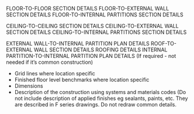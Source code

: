 FLOOR-TO-FLOOR SECTION DETAILS
FLOOR-TO-EXTERNAL WALL SECTION DETAILS
FLOOR-TO-INTERNAL PARTITIONS SECTION DETAILS

CEILING-TO-CEILING SECTION DETAILS
CEILING-TO-EXTERNAL WALL SECTION DETAILS
CEILING-TO-INTERNAL PARTITIONS SECTION DETAILS

EXTERNAL WALL-TO-INTERNAL PARTITION PLAN DETAILS
ROOF-TO-EXTERNAL WALL SECTION DETAILS
ROOFING DETAILS
INTERNAL PARTITION-TO-INTERNAL PARTITION PLAN DETAILS
(If required - not needed if it’s common construction)
- Grid lines where location specific
- Finished floor level benchmarks where location specific
- Dimensions
- Description of the construction using systems and materials codes
(Do not include description of applied finishes eg sealants, paints, etc. They are described in F series drawings.
Do not redraw common details.